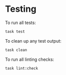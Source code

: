 # Testing

To run all tests:

```bash
task test
```

To clean up any test output:

```bash
task clean
```

To run all linting checks:

```bash
task lint:check
```
